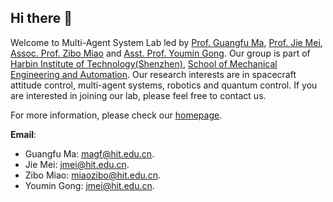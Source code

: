 ## Hi there 👋

Welcome to Multi-Agent System Lab led by [Prof. Guangfu Ma](https://faculty.hitsz.edu.cn/maguangfu), [Prof. Jie Mei](http://faculty.hitsz.edu.cn/meijie), [Assoc. Prof. Zibo Miao](https://faculty.hitsz.edu.cn/miaozibo) and [Asst. Prof. Youmin Gong](https://faculty.hitsz.edu.cn/gongyoumin). Our group is part of [Harbin Institute of Technology(Shenzhen)](http://en.hitsz.edu.cn/), [School of Mechanical Engineering and Automation](http://smea.hitsz.edu.cn/). Our research interests are in spacecraft attitude control, multi-agent systems, robotics and quantum control. If you are interested in joining our lab, please feel free to contact us.

For more information, please check our [homepage](https://hitsz-mas.github.io/mas-lab-website/).

**Email**: 

- Guangfu Ma: magf@hit.edu.cn.
- Jie Mei: jmei@hit.edu.cn.
- Zibo Miao: miaozibo@hit.edu.cn.
- Youmin Gong: jmei@hit.edu.cn.

<!--

**Here are some ideas to get you started:**

🙋‍♀️ A short introduction - what is your organization all about?
🌈 Contribution guidelines - how can the community get involved?
👩‍💻 Useful resources - where can the community find your docs? Is there anything else the community should know?
🍿 Fun facts - what does your team eat for breakfast?
🧙 Remember, you can do mighty things with the power of [Markdown](https://docs.github.com/github/writing-on-github/getting-started-with-writing-and-formatting-on-github/basic-writing-and-formatting-syntax)
-->
